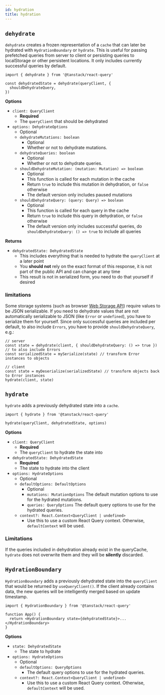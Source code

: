 ```yaml
---
id: hydration
title: hydration
---
```


## `dehydrate`

`dehydrate` creates a frozen representation of a `cache` that can later be hydrated with `HydrationBoundary` or `hydrate`. This is useful for passing prefetched queries from server to client or persisting queries to localStorage or other persistent locations. It only includes currently successful queries by default.

```tsx
import { dehydrate } from '@tanstack/react-query'

const dehydratedState = dehydrate(queryClient, {
  shouldDehydrateQuery,
})
```

**Options**

- `client: QueryClient`
  - **Required**
  - The `queryClient` that should be dehydrated
- `options: DehydrateOptions`
  - Optional
  - `dehydrateMutations: boolean`
    - Optional
    - Whether or not to dehydrate mutations.
  - `dehydrateQueries: boolean`
    - Optional
    - Whether or not to dehydrate queries.
  - `shouldDehydrateMutation: (mutation: Mutation) => boolean`
    - Optional
    - This function is called for each mutation in the cache
    - Return `true` to include this mutation in dehydration, or `false` otherwise
    - The default version only includes paused mutations
  - `shouldDehydrateQuery: (query: Query) => boolean`
    - Optional
    - This function is called for each query in the cache
    - Return `true` to include this query in dehydration, or `false` otherwise
    - The default version only includes successful queries, do `shouldDehydrateQuery: () => true` to include all queries

**Returns**

- `dehydratedState: DehydratedState`
  - This includes everything that is needed to hydrate the `queryClient` at a later point
  - You **should not** rely on the exact format of this response, it is not part of the public API and can change at any time
  - This result is not in serialized form, you need to do that yourself if desired

### limitations

Some storage systems (such as browser [Web Storage API](https://developer.mozilla.org/en-US/docs/Web/API/Web_Storage_API)) require values to be JSON serializable. If you need to dehydrate values that are not automatically serializable to JSON (like `Error` or `undefined`), you have to serialize them for yourself. Since only successful queries are included per default, to also include `Errors`, you have to provide `shouldDehydrateQuery`, e.g.:

```tsx
// server
const state = dehydrate(client, { shouldDehydrateQuery: () => true }) // to also include Errors
const serializedState = mySerialize(state) // transform Error instances to objects

// client
const state = myDeserialize(serializedState) // transform objects back to Error instances
hydrate(client, state)
```

## `hydrate`

`hydrate` adds a previously dehydrated state into a `cache`.

```tsx
import { hydrate } from '@tanstack/react-query'

hydrate(queryClient, dehydratedState, options)
```

**Options**

- `client: QueryClient`
  - **Required**
  - The `queryClient` to hydrate the state into
- `dehydratedState: DehydratedState`
  - **Required**
  - The state to hydrate into the client
- `options: HydrateOptions`
  - Optional
  - `defaultOptions: DefaultOptions`
    - Optional
    - `mutations: MutationOptions` The default mutation options to use for the hydrated mutations.
    - `queries: QueryOptions` The default query options to use for the hydrated queries.
  - `context?: React.Context<QueryClient | undefined>`
    - Use this to use a custom React Query context. Otherwise, `defaultContext` will be used.

### Limitations

If the queries included in dehydration already exist in the queryCache, `hydrate` does not overwrite them and they will be **silently** discarded.


[//]: # 'HydrationBoundary'
## `HydrationBoundary`

`HydrationBoundary` adds a previously dehydrated state into the `queryClient` that would be returned by `useQueryClient()`. If the client already contains data, the new queries will be intelligently merged based on update timestamp.

```tsx
import { HydrationBoundary } from '@tanstack/react-query'

function App() {
  return <HydrationBoundary state={dehydratedState}>...</HydrationBoundary>
}
```

**Options**

- `state: DehydratedState`
  - The state to hydrate
- `options: HydrateOptions`
  - Optional
  - `defaultOptions: QueryOptions`
    - The default query options to use for the hydrated queries.
  - `context?: React.Context<QueryClient | undefined>`
    - Use this to use a custom React Query context. Otherwise, `defaultContext` will be used.

[//]: # 'HydrationBoundary'
